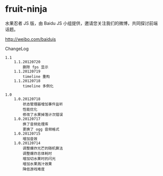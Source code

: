 fruit-ninja
===========

水果忍者 JS 版，由 Baidu JS 小组提供，邀请您关注我们的微博，共同探讨前端话题。

http://weibo.com/baidujs

ChangeLog

	1.1
		1.1.20120720
			删除 fps 显示
		1.1.20120719
			timeline 重构
		1.1.20120718
			timeline 多例化

	1.0
		1.0.20120718
			状态管理器增加事件监听
			性能优化
			修改了水果掉落计次错误
		1.0.20120717
			换了音频处理库
			更换了 ogg 音频格式
		1.0.20120715
			增加音效
		1.0.20120714
			调整爆炸光芒的随机算法
			调整爆炸总体耗时
			增加切水果时的闪光
			增加水果溅汁效果
			降低游戏难度